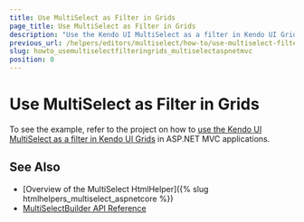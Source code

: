 ```yaml
---
title: Use MultiSelect as Filter in Grids
page_title: Use MultiSelect as Filter in Grids
description: "Use the Kendo UI MultiSelect as a filter in Kendo UI Grids in ASP.NET MVC applications."
previous_url: /helpers/editors/multiselect/how-to/use-multiselect-filter-in-grids
slug: howto_usemultiselectfilteringrids_multiselectaspnetmvc
position: 0
---
```


# Use MultiSelect as Filter in Grids

To see the example, refer to the project on how to [use the Kendo UI MultiSelect as a filter in Kendo UI Grids](https://github.com/telerik/ui-for-aspnet-mvc-examples/tree/master/grid/grid-multiselect-filter) in ASP.NET MVC applications.

## See Also

* [Overview of the MultiSelect HtmlHelper]({% slug htmlhelpers_multiselect_aspnetcore %})
* [MultiSelectBuilder API Reference](http://docs.telerik.com/aspnet-mvc/api/Kendo.Mvc.UI.Fluent/MultiSelectBuilder)
